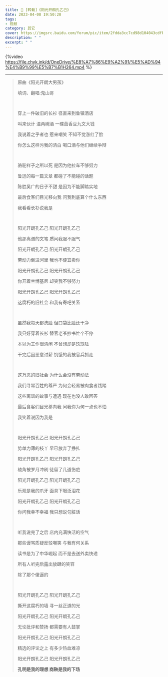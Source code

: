 ```yaml
---
title: 🌻 [转载]《阳光开朗孔乙己》
date: 2023-04-08 19:50:28
tags:
- 视频
category: 其它
cover: https://imgsrc.baidu.com/forum/pic/item/2fdda3cc7cd98d104043cdfb643fb80e7aec9061.jpg
description: " "
excerpt: " "
---
```


{%video https://file.chyk.ink/d/OneDrive/%E8%A7%86%E9%A2%91/%E5%AD%94%E4%B9%99%E5%B7%B1H264.mp4 %}

---


> 原曲《阳光开朗大男孩》
>
> 填词、翻唱:鬼山哥
>
> <br/>
>
>
> 穿上一件破旧的长衫 径直来到鲁镇酒店
>
> 叫来伙计 温两碗酒 一碟茴香豆九文大钱
>
> 我说着之乎者也 惹来嘲笑 不知不觉涨红了脸
>
> 你怎么这样污我的清白 喝口酒与他们继续争辩
>
> <br/>
>
> 骆驼祥子之所以死 是因为他拉车不够努力
>
> 鲁迅的每一篇文章 都碰了不能碰的话题
>
> 陈胜吴广的日子不甜 是因为不能脚踏实地
>
> 最后食客们目光移向我 问我到底算个什么东西
>
> 我看看长衫说我是
>
> <br/>
>
> 阳光开朗孔乙己 阳光开朗孔乙己
>
> 他那离谱的文笔 质问我服不服气
>
> 阳光开朗孔乙己 阳光开朗孔乙己
>
> 劳动力倒进河里 我也不便宜卖你
>
> 阳光开朗孔乙己 阳光开朗孔乙己
>
> 你开着兰博基尼 却笑我不够努力
>
> 阳光开朗孔乙己 阳光开朗孔乙己
>
> 这腐朽的旧社会 和我有寄吧关系
>
> <br/>
>
> 虽然我每天都洗脸 但口袋比脸还干净
>
> 我只好穿着长衫 替官老爷抄书忙个不停
>
> 本以为工作很清闲 不曾想却是玖玖陆
>
> 干完后因恶意讨薪 饥饿的我被官兵抓走
>
> <br/>
>
> 这万恶的旧社会 为什么会没有劳动法
>
> 我们寻常百姓的尊严 为何会轻易被肉食者践踏
>
> 这些离谱的故事与遭遇 现在也没人敢回答
>
> 最后食客们目光移向我 问我你为何一点也不怕
>
> 我笑着说因为我是
>
> <br/>
>
> 阳光开朗孔乙己 阳光开朗孔乙己
>
> 势单力薄的枝丫 早已放弃了挣扎
>
> 阳光开朗孔乙己 阳光开朗孔乙己
>
> 棱角被岁月冲刷 徒留了几道伤疤
>
> 阳光开朗孔乙己 阳光开朗孔乙己
>
> 乐观是我的爪牙 面具下眼泛泪花
>
> 阳光开朗孔乙己 阳光开朗孔乙己
>
> 你问我幸不幸福 我只想说句脏话
>
> <br/>
>
> 听我说完了之后 店内充满快活的空气
>
> 那些谩骂质疑反驳嘲笑 与我有何关系
>
> 读书是为了中华崛起 而不是去送外卖快递
>
> 所有人听完后露出放肆的笑容
>
> 除了那个傻逼的
>
> <br/>
>
> 阳光开朗孔乙己 阳光开朗孔乙己
>
> 撕开这腐朽的墙 寻一丝正道的光
>
> 阳光开朗孔乙己 阳光开朗孔乙己
>
> 无论批评和赞扬 都需要有人鼓掌
>
> 阳光开朗孔乙己 阳光开朗孔乙己
>
> 精选的评论之上 有多少热血难凉
>
> 阳光开朗孔乙己 阳光开朗孔乙己
>
> **孔明是我的理想 商鞅是我的下场**


